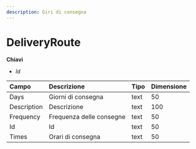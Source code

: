 ```yaml
---
description: Giri di consegna
---
```


# DeliveryRoute

**Chiavi**

* _Id_

| Campo | Descrizione | Tipo | Dimensione |
| :--- | :--- | :--- | :--- |
| Days | Giorni di consegna | text | 50 |
| Description | Descrizione | text | 100 |
| Frequency | Frequenza delle consegne | text | 50 |
| Id | Id | text | 50 |
| Times | Orari di consegna | text | 50 |
